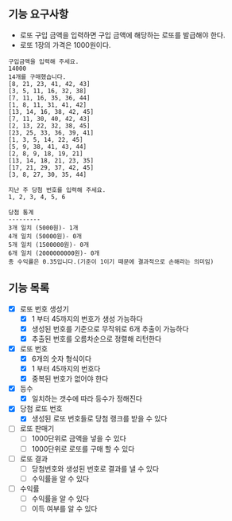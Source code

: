 ## 기능 요구사항

- 로또 구입 금액을 입력하면 구입 금액에 해당하는 로또를 발급해야 한다.
- 로또 1장의 가격은 1000원이다.

```plaintext
구입금액을 입력해 주세요.
14000
14개를 구매했습니다.
[8, 21, 23, 41, 42, 43]
[3, 5, 11, 16, 32, 38]
[7, 11, 16, 35, 36, 44]
[1, 8, 11, 31, 41, 42]
[13, 14, 16, 38, 42, 45]
[7, 11, 30, 40, 42, 43]
[2, 13, 22, 32, 38, 45]
[23, 25, 33, 36, 39, 41]
[1, 3, 5, 14, 22, 45]
[5, 9, 38, 41, 43, 44]
[2, 8, 9, 18, 19, 21]
[13, 14, 18, 21, 23, 35]
[17, 21, 29, 37, 42, 45]
[3, 8, 27, 30, 35, 44]

지난 주 당첨 번호를 입력해 주세요.
1, 2, 3, 4, 5, 6

당첨 통계
---------
3개 일치 (5000원)- 1개
4개 일치 (50000원)- 0개
5개 일치 (1500000원)- 0개
6개 일치 (2000000000원)- 0개
총 수익률은 0.35입니다.(기준이 1이기 때문에 결과적으로 손해라는 의미임)
```



## 기능 목록

- [x] 로또 번호 생성기
  - [x] 1 부터 45까지의 번호가 생성 가능하다
  - [x] 생성된 번호를 기준으로 무작위로 6개 추출이 가능하다
  - [x] 추출된 번호를 오름차순으로 정렬해 리턴한다
- [x] 로또 번호
  - [x] 6개의 숫자 형식이다
  - [x] 1 부터 45까지의 번호다
  - [x] 중복된 번호가 없어야 한다
- [x] 등수
  - [x] 일치하는 갯수에 따라 등수가 정해진다
- [x] 당첨 로또 번호
  - [x] 생성된 로또 번호들로 당첨 랭크를 받을 수 있다
- [ ] 로또 판매기
  - [ ] 1000단위로 금액을 넣을 수 있다
  - [ ] 1000단위로 로또를 구매 할 수 있다
- [ ] 로또 결과
  - [ ] 당첨번호와 생성된 번호로 결과를 낼 수 있다
  - [ ] 수익률을 알 수 있다
- [ ] 수익률
  - [ ] 수익률을 알 수 있다
  - [ ] 이득 여부를 알 수 있다
